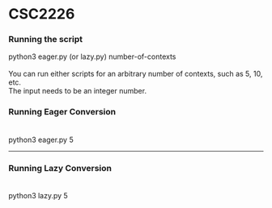 # CSC2226

### Running the script
python3 eager.py (or lazy.py) number-of-contexts <br /><br />
You can run either scripts for an arbitrary number of contexts, such as 5, 10, etc.<br />
The input needs to be an integer number. <br />

### Running Eager Conversion <br /><br />

python3 eager.py 5<br />

------------------------------------

### Running Lazy Conversion<br /><br />

python3 lazy.py 5 <br />
